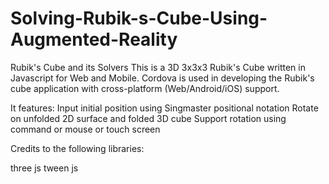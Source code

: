 # Solving-Rubik-s-Cube-Using-Augmented-Reality

Rubik's Cube and its Solvers
This is a 3D 3x3x3 Rubik's Cube written in Javascript for Web and Mobile. Cordova is used in developing the Rubik's cube application with cross-platform (Web/Android/iOS) support.

It features:
Input initial position using Singmaster positional notation
Rotate on unfolded 2D surface and folded 3D cube
Support rotation using command or mouse or touch screen


Credits to the following libraries:

three js
tween js
